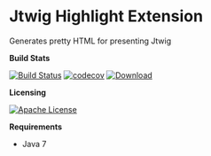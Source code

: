 # Jtwig Highlight Extension

Generates pretty HTML for presenting Jtwig

**Build Stats**

[![Build Status](https://travis-ci.org/jtwig/jtwig-highlight-extension.svg?branch=master)](https://travis-ci.org/jtwig/jtwig-highlight-extension)
[![codecov](https://codecov.io/gh/jtwig/jtwig-highlight-extension/branch/master/graph/badge.svg)](https://codecov.io/gh/jtwig/jtwig-highlight-extension)
[![Download](https://api.bintray.com/packages/jtwig/maven/jtwig-highlight-extension/images/download.svg) ](https://bintray.com/jtwig/maven/jtwig-highlight-extension/_latestVersion)

**Licensing**

[![Apache License](https://img.shields.io/hexpm/l/plug.svg?maxAge=2592000)]()

**Requirements**

- Java 7

